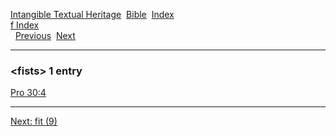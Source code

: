[Intangible Textual Heritage](../../index)  [Bible](../index) 
[Index](index)   
[f Index](_f_)  
  [Previous](c04280)  [Next](c04282) 

------------------------------------------------------------------------

### &lt;fists&gt; 1 entry

[Pro 30:4](../kjv/pro030.htm#004)  

------------------------------------------------------------------------

[Next: fit (9)](c04282)
